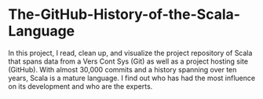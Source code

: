 # The-GitHub-History-of-the-Scala-Language
In this project, I read, clean up, and visualize the project repository of Scala that spans data from a Vers Cont Sys (Git) as well as a project hosting site (GitHub). With almost 30,000 commits and a history spanning over ten years, Scala is a mature language. I find out who has had the most influence on its development and who are the experts.
